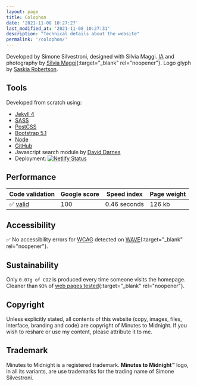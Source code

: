 ```yaml
---
layout: page
title: Colophon
date: '2021-11-08 10:27:27'
last_modified_at: '2021-11-08 10:27:31'
description: "Technical details about the website"
permalink: '/colophon/'
---
```

Developed by Simone Silvestroni, designed with Silvia Maggi. <abbr title="Information Architecture">IA</abbr> and photography by [Silvia Maggi](https://silviamaggidesign.com/ "Go to Silvia Maggi website"){:target="_blank" rel="noopener"}. Logo glyph by [Saskia Robertson](/about/).

## Tools

Developed from scratch using:

- [Jekyll 4](https://jekyllrb.com/)
- <abbr title="Syntactically Awesome Style Sheets">[SASS](https://sass-lang.com/)</abbr>
- [PostCSS](https://postcss.org/)
- [Bootstrap 5.1](https://getbootstrap.com/)
- [Node](https://nodejs.org/)
- [GitHub](https://github.com/)
- Javascript search module by [David Darnes](https://github.com/daviddarnes)
- Deployment: [![Netlify Status](https://api.netlify.com/api/v1/badges/d2941475-cc56-4e5c-98c9-e16845e6cbea/deploy-status)](https://app.netlify.com/sites/minutestomidnight/deploys)

## Performance

<div class="table-responsive">
  <table class="table mt-4 mb-5">
    <thead>
      <tr class="table-dark">
        <th scope="col" class="align-top text-center text-uppercase fw-bold"><strong>Code validation</strong></th>
        <th scope="col" class="align-top text-center text-uppercase fw-bold"><strong>Google score</strong></th>
        <th scope="col" class="align-top text-center text-uppercase fw-bold"><strong>Speed index</strong></th>
        <th scope="col" class="align-top text-center text-uppercase fw-bold"><strong>Page weight</strong></th>
      </tr>
    </thead>
    <tbody>
      <tr>
        <td class="text-center fs-3">✅ <a href="https://validator.w3.org/nu/?doc=https%3A%2F%minutestomidnight.co.uk%2F" target="_blank" rel="noopener">valid</a></td>
        <td class="text-center fs-3">100</td>
        <td class="text-center fs-3 fw-bold">0.46 seconds</td>
        <td class="text-center fs-3">126 kb</td>
      </tr>
    </tbody>
  </table>
</div>

## Accessibility

✅ No accessibility errors for 
<abbr title="Web Content Accessibility Guidelines">WCAG</abbr> detected on [WAVE](https://wave.webaim.org/report#/https://minutestomidnight.co.uk/){:target="_blank" rel="noopener"}.

## Sustainability

Only `0.07g of CO2` is produced every time someone visits the homepage. Cleaner than `93%` of [web pages tested](https://www.websitecarbon.com/website/minutestomidnight-co-uk/ "Visit Website carbon"){:target="_blank" rel="noopener"}.

## Copyright

Unless explicitly stated, all contents of this website (copy, images, files, interface, branding and code) are copyright of Minutes to Midnight. If you wish to reshare or use my content, please attribute it to me.

## Trademark

Minutes to Midnight is a registered trademark. **Minutes to Midnight**&trade; logo, in all its variants, are use trademarks for the trading name of Simone Silvestroni.